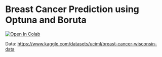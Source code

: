 # Breast Cancer Prediction using Optuna and Boruta

[![Open In Colab](https://colab.research.google.com/assets/colab-badge.svg)](https://github.com/Erenuo/Breast-Cancer-Prediction-Boruta/blob/main/Breast_Cancer_Prediction_Boruta.ipynb)

Data: https://www.kaggle.com/datasets/uciml/breast-cancer-wisconsin-data

